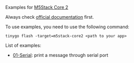 Examples for [M5Stack Core 2](https://shop.m5stack.com/products/m5stack-core2-esp32-iot-development-kit)

Always check [official documentation](https://tinygo.org/docs/reference/microcontrollers/m5stack-core2/) first.

To use examples, you need to use the following command:

```tinygo flash -target=m5stack-core2 <path to your app>```

List of examples:
- [01-Serial](01-Serial/): print a message through serial port
